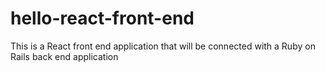 # hello-react-front-end
This is a React front end application that will be connected with a Ruby on Rails back end application
